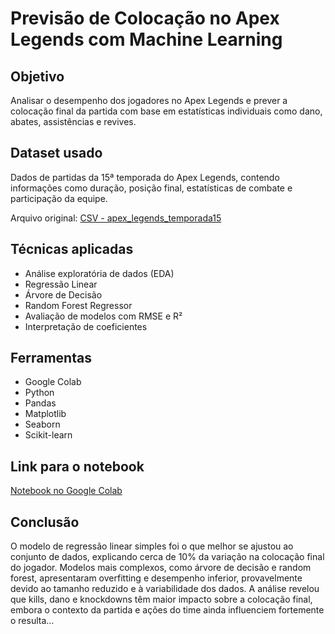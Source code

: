 
# Previsão de Colocação no Apex Legends com Machine Learning

## Objetivo

Analisar o desempenho dos jogadores no Apex Legends e prever a colocação final da partida com base em estatísticas individuais como dano, abates, assistências e revives.

## Dataset usado

Dados de partidas da 15ª temporada do Apex Legends, contendo informações como duração, posição final, estatísticas de combate e participação da equipe.

Arquivo original: [CSV - apex_legends_temporada15](https://drive.google.com/file/d/1sH_rCzAzJRerFegsKAim2kTDCIis7o2K/view?usp=sharing)

## Técnicas aplicadas

- Análise exploratória de dados (EDA)
- Regressão Linear
- Árvore de Decisão
- Random Forest Regressor
- Avaliação de modelos com RMSE e R²
- Interpretação de coeficientes

## Ferramentas

- Google Colab
- Python
- Pandas
- Matplotlib
- Seaborn
- Scikit-learn

## Link para o notebook

[Notebook no Google Colab](https://colab.research.google.com/drive/1zYKeiM5VvJHm4iIoEVeb5MS5I4suyWgp)

## Conclusão

O modelo de regressão linear simples foi o que melhor se ajustou ao conjunto de dados, explicando cerca de 10% da variação na colocação final do jogador. Modelos mais complexos, como árvore de decisão e random forest, apresentaram overfitting e desempenho inferior, provavelmente devido ao tamanho reduzido e à variabilidade dos dados. A análise revelou que kills, dano e knockdowns têm maior impacto sobre a colocação final, embora o contexto da partida e ações do time ainda influenciem fortemente o resulta...
